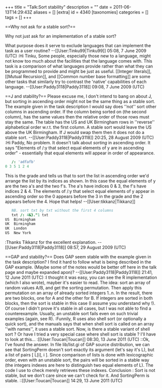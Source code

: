 +++
title = "Talk:Sort stability"
description = ""
date = 2011-06-13T14:29:43Z
aliases = []
[extra]
id = 4340
[taxonomies]
categories = []
tags = []
+++

==Why not ask for a stable sort?==

Why not just ask for an implementation of a stable sort? 

What purpose does it serve to exclude languages that can implement the task as a user routine? --[[User:Tinku99|Tinku99]] 05:08, 7 June 2009 (UTC)
:Hi Tinku, Some people, especially those new to a language, might not know too much about the facilities that the language comes with. This task is a comparison of what languages provide rather than what they can be programmed to provide and might be just as useful.
 [[Integer literals]], [[Mutual Recursion]], and [[Common number base formatting]] are some other tasks that similarly try to contrast the 'native' capabilities of each language. --[[User:Paddy3118|Paddy3118]] 09:08, 7 June 2009 (UTC)

==J and stability?==
Please excuse me, I don't intend to bang on about J, but sorting in ascending order might not be the same thing as a stable sort. The example given in the task description I would say does ''not'' sort other columns in ascending order. If the column being sorted on (the second column), has the same values then the relative order of those rows must stay the same. The table has the US and UK Birmingham rows in ''reverse'' alphabetical order w.r.t. the first column. A stable sort would leave the US above the UK Birmingham. If J would swap them then it does not do a stable sort. --[[User:Paddy3118|Paddy3118]] 20:25, 28 August 2009 (UTC)
:Hi Paddy, No problem. It doesn't talk about <i>sorting</i> in ascending order. It says "Elements of /:y that select equal elements of y are in ascending order" - essentially that equal elements will appear in order of appearance.

```j
   /: 'adfafb'
0 3 5 1 2 4
```

This is the grade and tells us that to sort the list in ascending order we'd arrange the list by its indices as shown.  In this case the equal elements of y are the two a's and the two f's. The a's have indices 0 & 3, the f's have indices 2 & 4. The elements of /:y that select equal elements of y appear in ascending order so the 0 appears before the 3 in the grade and the 2 appears before the 4. Hope that helps! --[[User:tikkanz|Tikkanz]]

```j
   NB. sort txt by txt without the first 4 columns
   txt /: 4&}."1 txt
US  Birmingham
UK  Birmingham
UK  London    
US  New York  

```


:Thanks Tikkanz for the excellent explanation. --[[User:Paddy3118|Paddy3118]] 08:57, 29 August 2009 (UTC)

==GAP and stability?==
Does GAP seem stable with the example given in the task description? I find it hard to follow what is being described in the GAP example. (Maybe some of the notes would be better off here in the talk page and maybe expanded apon)? --[[User:Paddy3118|Paddy3118]] 21:41, 12 June 2011 (UTC)
:I thought it was easy, you can see the R implementation (which I also wrote), mayber it's easier to read. The idea: sort an array of random values A/B, and get the sorting permutation. Then apply this permutation on an array of already sorted integers 1..n. In the result, there are two blocks, one for A and the other for B. If integers are sorted in both blocks, then the sort is stable in this case (I assume you understand why !). Of course I didn't prove it's stable in all cases, but I was not able to find a counterexample. Usually, an unstable sort fails even on such trivial examples (again, see R).
:Funnily, R uses also shell sort (or optionally a quick sort), and the manuals says that when shell sort is called on an array ''with names'', it uses a stable sort. Now, is there a stable variant of shell sort ? Or have I tried a very special case where shell sort is stable ? I'll have to look at this...
:[[User:Toucan|Toucan]] 08:30, 13 June 2011 (UTC)
::Ok, I've found the answer. In file lib/list.gi of GAP source distribution, we can see that SortingPerm doesn't sort exactly its argument (let's say it's L), but a list of pairs [ L[i], i ]. Since comparison of lists is done with lexicographic order, even with an unstable sort, the pairs will be sorted in a stable way (the integers indexes are here to distinguish two equal elements of L). The code I use to check merely retrieves these indexes. Conclusion : Sort is not stable, but we don't care since we can't check for it. And SortingPerm is stable.
::[[User:Toucan|Toucan]] 14:29, 13 June 2011 (UTC)
